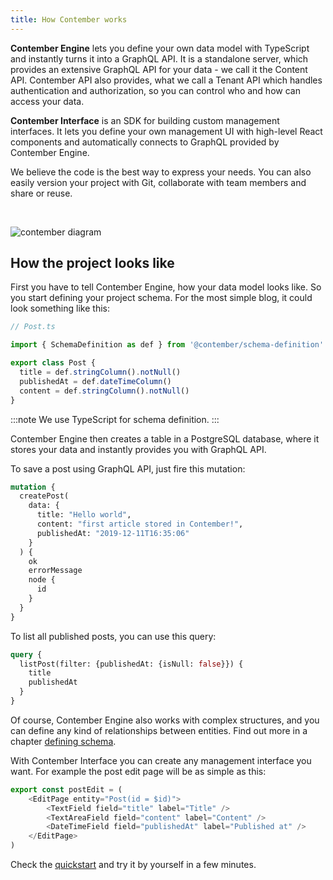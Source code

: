 ```yaml
---
title: How Contember works
---
```


**Contember Engine** lets you define your own data model with TypeScript and instantly turns it into a GraphQL API. It is a standalone server, which provides an extensive GraphQL API for your data - we call it the Content API. Contember API also provides, what we call a Tenant API which handles authentication and authorization, so you can control who and how can access your data.

**Contember Interface** is an SDK for building custom management interfaces. It lets you define your own management UI with high-level React components and automatically connects to GraphQL provided by Contember Engine.

We believe the code is the best way to express your needs. You can also easily version your project with Git, collaborate with team members and share or reuse.

<br />

![contember diagram](/assets/contember-diagram.svg)

<!--
TODO:
MISSING PROJECTS
PICTURE OF CONTEMBER API SERVER, POSTGRES DB AND MULTIPLE CLIENTS
THE CONTEMBER API SERVER SQUARE CONTAINS SUB-SQUARES = PROJECTS & TENANT API
PROJECTS SUB SQUARE CONTAINS BLOG SUBSQUARE
BLOG SUB SQUARE CONTAINS CONTENT API AND SYSTEM API
POSSIBLE INCLUDE WALL AS AUTHORIZATION LAYER``
-->

## How the project looks like

First you have to tell Contember Engine, how your data model looks like. So you start defining your project schema. For the most simple blog, it could look something like this:

```typescript
// Post.ts

import { SchemaDefinition as def } from '@contember/schema-definition'

export class Post {
  title = def.stringColumn().notNull()
  publishedAt = def.dateTimeColumn()
  content = def.stringColumn().notNull()
}
```
:::note
We use TypeScript for schema definition.
:::

Contember Engine then creates a table in a PostgreSQL database, where it stores your data and instantly provides you with GraphQL API.

To save a post using GraphQL API, just fire this mutation:
```graphql
mutation {
  createPost(
    data: {
      title: "Hello world",
      content: "first article stored in Contember!",
      publishedAt: "2019-12-11T16:35:06"
    }
  ) {
    ok
    errorMessage
    node {
      id
    }
  }
}
```

To list all published posts, you can use this query:

```graphql
query {
  listPost(filter: {publishedAt: {isNull: false}}) {
    title
    publishedAt
  }
}
```
Of course, Contember Engine also works with complex structures, and you can define any kind of relationships between entities. Find out more in a chapter [defining schema](/reference/engine/schema/overview.md).

With Contember Interface you can create any management interface you want. For example the post edit page will be as simple as this:

```typescript jsx
export const postEdit = (
    <EditPage entity="Post(id = $id)">
        <TextField field="title" label="Title" />
        <TextAreaField field="content" label="Content" />
        <DateTimeField field="publishedAt" label="Published at" />
    </EditPage>
)
```

Check the [quickstart](intro/quickstart.mdx) and try it by yourself in a few minutes.

